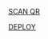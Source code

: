 [SCAN QR](https://x-asena-qr.herokuapp.com)

[DEPLOY](https://heroku.com/deploy?template=https://github.com/aabot78/X-Electra-X-Asena) 
